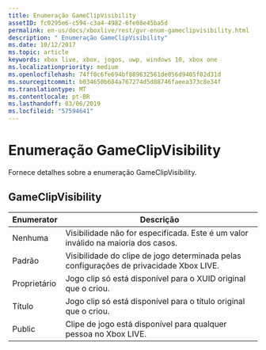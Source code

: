 ```yaml
---
title: Enumeração GameClipVisibility
assetID: fc0295e6-c594-c3a4-4982-6fe08e45ba5d
permalink: en-us/docs/xboxlive/rest/gvr-enum-gameclipvisibility.html
description: " Enumeração GameClipVisibility"
ms.date: 10/12/2017
ms.topic: article
keywords: xbox live, xbox, jogos, uwp, windows 10, xbox one
ms.localizationpriority: medium
ms.openlocfilehash: 74ff0c6fe694bf889632561de056d9405f02d31d
ms.sourcegitcommit: b034650b684a767274d5d88746faeea373c8e34f
ms.translationtype: MT
ms.contentlocale: pt-BR
ms.lasthandoff: 03/06/2019
ms.locfileid: "57594641"
---
```

# <a name="gameclipvisibility-enumeration"></a>Enumeração GameClipVisibility
Fornece detalhes sobre a enumeração GameClipVisibility. 
<a id="ID4ER"></a>

 
## <a name="gameclipvisibility"></a>GameClipVisibility
 
| <b>Enumerator</b>| <b>Descrição</b>| 
| --- | --- | 
| Nenhuma| Visibilidade não for especificada. Este é um valor inválido na maioria dos casos.| 
| Padrão| Visibilidade do clipe de jogo determinada pelas configurações de privacidade Xbox LIVE.| 
| Proprietário| Jogo clip só está disponível para o XUID original que o criou.| 
| Título| Jogo clip só está disponível para o título original que o criou.| 
| Public| Clipe de jogo está disponível para qualquer pessoa no Xbox LIVE.| 
  